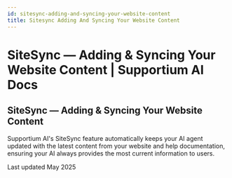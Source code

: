 ```yaml
---
id: sitesync-adding-and-syncing-your-website-content
title: Sitesync Adding And Syncing Your Website Content
---
```


# SiteSync — Adding & Syncing Your Website Content | Supportium AI Docs

## SiteSync — Adding & Syncing Your Website Content

Supportium AI's SiteSync feature automatically keeps your AI agent updated with the latest content from your website and help documentation, ensuring your AI always provides the most current information to users.

Last updated May 2025
